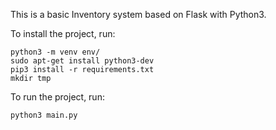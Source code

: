 This is a basic Inventory system based on Flask with Python3.

To install the project, run:
```
python3 -m venv env/
sudo apt-get install python3-dev
pip3 install -r requirements.txt
mkdir tmp
```

To run the project, run:
```
python3 main.py
```
